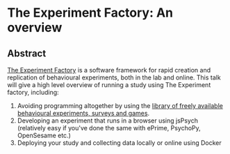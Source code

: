# The Experiment Factory: An overview

## Abstract

[The Experiment Factory](https://expfactory.github.io/expfactory/) is a software framework for rapid creation and replication of behavioural experiments, both in the lab and online.  This talk will give a high level overview of running a study using The Experiment factory, including: 

  1. Avoiding programming altogether by using the [library of freely available behavioural experiments, surveys and games](https://expfactory.github.io/experiments/).
  1. Developing an experiment that runs in a browser using jsPsych (relatively easy if you've done the same with ePrime, PsychoPy, OpenSesame etc.)
  1. Deploying your study and collecting data locally or online using Docker
